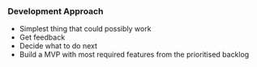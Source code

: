 

### Development Approach

*   Simplest thing that could possibly work
*   Get feedback
*   Decide what to do next
*   Build a MVP with most required features from the prioritised backlog
